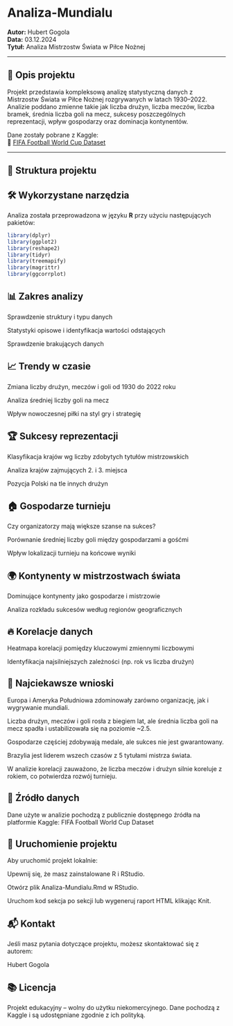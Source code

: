 # Analiza-Mundialu

**Autor:** Hubert Gogola  
**Data:** 03.12.2024  
**Tytuł:** Analiza Mistrzostw Świata w Piłce Nożnej

---

## 📌 Opis projektu

Projekt przedstawia kompleksową analizę statystyczną danych z Mistrzostw Świata w Piłce Nożnej rozgrywanych w latach 1930–2022. Analizie poddano zmienne takie jak liczba drużyn, liczba meczów, liczba bramek, średnia liczba goli na mecz, sukcesy poszczególnych reprezentacji, wpływ gospodarzy oraz dominacja kontynentów.

Dane zostały pobrane z Kaggle:  
🔗 [FIFA Football World Cup Dataset](https://www.kaggle.com/datasets/iamsouravbanerjee/fifa-football-world-cup-dataset)

---

## 📁 Struktura projektu

## 🛠️ Wykorzystane narzędzia

Analiza została przeprowadzona w języku **R** przy użyciu następujących pakietów:

```r
library(dplyr)
library(ggplot2)
library(reshape2)
library(tidyr)
library(treemapify)
library(magrittr)
library(ggcorrplot)
```
## 📊 Zakres analizy
Sprawdzenie struktury i typu danych

Statystyki opisowe i identyfikacja wartości odstających

Sprawdzenie brakujących danych

## 📈 Trendy w czasie
Zmiana liczby drużyn, meczów i goli od 1930 do 2022 roku

Analiza średniej liczby goli na mecz

Wpływ nowoczesnej piłki na styl gry i strategię

## 🏆 Sukcesy reprezentacji
Klasyfikacja krajów wg liczby zdobytych tytułów mistrzowskich

Analiza krajów zajmujących 2. i 3. miejsca

Pozycja Polski na tle innych drużyn

## 🏠 Gospodarze turnieju
Czy organizatorzy mają większe szanse na sukces?

Porównanie średniej liczby goli między gospodarzami a gośćmi

Wpływ lokalizacji turnieju na końcowe wyniki

## 🌍 Kontynenty w mistrzostwach świata
Dominujące kontynenty jako gospodarze i mistrzowie

Analiza rozkładu sukcesów według regionów geograficznych

## 🔥 Korelacje danych
Heatmapa korelacji pomiędzy kluczowymi zmiennymi liczbowymi

Identyfikacja najsilniejszych zależności (np. rok vs liczba drużyn)

## 📌 Najciekawsze wnioski
Europa i Ameryka Południowa zdominowały zarówno organizację, jak i wygrywanie mundiali.

Liczba drużyn, meczów i goli rosła z biegiem lat, ale średnia liczba goli na mecz spadła i ustabilizowała się na poziomie ~2.5.

Gospodarze częściej zdobywają medale, ale sukces nie jest gwarantowany.

Brazylia jest liderem wszech czasów z 5 tytułami mistrza świata.

W analizie korelacji zauważono, że liczba meczów i drużyn silnie koreluje z rokiem, co potwierdza rozwój turnieju.

## 📄 Źródło danych
Dane użyte w analizie pochodzą z publicznie dostępnego źródła na platformie Kaggle:
FIFA Football World Cup Dataset

## 📌 Uruchomienie projektu
Aby uruchomić projekt lokalnie:

Upewnij się, że masz zainstalowane R i RStudio.

Otwórz plik Analiza-Mundialu.Rmd w RStudio.

Uruchom kod sekcja po sekcji lub wygeneruj raport HTML klikając Knit.

## 📬 Kontakt
Jeśli masz pytania dotyczące projektu, możesz skontaktować się z autorem:

Hubert Gogola

## 📚 Licencja
Projekt edukacyjny – wolny do użytku niekomercyjnego. Dane pochodzą z Kaggle i są udostępniane zgodnie z ich polityką.

